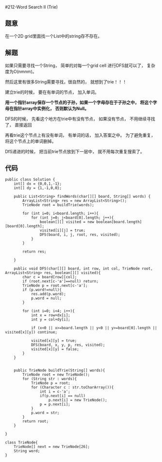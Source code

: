 #212-Word Search II (Trie)

## 题意
在一个2D grid里面找一个List中的string存不存在。

## 解题
如果只需要寻找一个String， 简单的对每一个grid cell 进行DFS就可以了， 复杂度为O(nmnm)。

然后这里有很多String需要寻找，很自然的， 就想到了trie！！！

建立trie的时候， 要在有单词的节点， 加入单词。

**用一个指针array保存一个节点的子孙，如果一个字母存在于子孙之中， 将这个字母在指针array中实例化， 否则默认为Null。** 

DFS的时候， 先看这个地方在trie中有没有节点， 如果没有节点， 不用继续寻找了， 直接返回

再看trie这个节点上有没有单词， 有单词的话， 加入答案之中。 为了避免重复， 将这个节点上的单词删掉。

DfS递进的时候， 把当前trie节点放到下一层中， 就不用每次重复搜索了。

## 代码
```
public class Solution {
    int[] dx = {0,0,1,-1};
    int[] dy = {1,-1,0,0};
    
    public List<String> findWords(char[][] board, String[] words) {
        ArrayList<String> res = new ArrayList<String>();
        TrieNode root = buildTrie(words);
        
        for (int i=0; i<board.length; i++){
            for (int j=0; j<board[0].length; j++){
                boolean[][] visited = new boolean[board.length][board[0].length];
                visited[i][j] = true;
                DFS(board, i, j, root, res, visited);
            }
        }
        
        return res;
        
    }
    
    public void DFS(char[][] board, int row, int col, TrieNode root, ArrayList<String> res, boolean[][] visited){
        char c = board[row][col];
        if (root.next[c-'a']==null) return;
        TrieNode p = root.next[c-'a'];
        if (p.word!=null){
            res.add(p.word);
            p.word = null;
        }
        
        for (int i=0; i<4; i++){
            int x = row+dx[i];
            int y = col+dy[i];
            
            if (x<0 || x>=board.length || y<0 || y>=board[0].length || visited[x][y]) continue;
            
            visited[x][y] = true;
            DFS(board, x, y, p, res, visited);
            visited[x][y] = false;
        }
    }
    
    
    public TrieNode buildTrie(String[] words){
        TrieNode root = new TrieNode();
        for (String str : words){
            TrieNode p = root;
            for (Character c : str.toCharArray()){
                int i = c-'a';
                if(p.next[i] == null) 
                    p.next[i] = new TrieNode();
                p = p.next[i];
            }
            p.word = str;
        }
        return root;
    }
    
}

class TrieNode{
    TrieNode[] next = new TrieNode[26];
    String word;
}
```